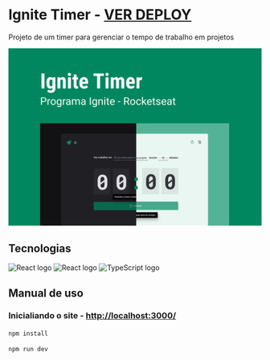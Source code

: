# Ignite Timer - [VER DEPLOY](https://ignite-timer-tau-gray.vercel.app)

Projeto de um timer para gerenciar o tempo de trabalho em projetos 

![thumbnail](./docs/thumbnail.png)

## Tecnologias

<div align="start">
  <img src="https://github-production-user-asset-6210df.s3.amazonaws.com/62091613/261395532-b40892ef-efb8-4b0e-a6b5-d1cfc2f3fc35.png" height="40" width="52" alt="React logo"  />
  <img src="https://cdn.jsdelivr.net/gh/devicons/devicon/icons/react/react-original.svg" height="40" width="52" alt="React logo"  />
  <img src="https://upload.wikimedia.org/wikipedia/commons/4/4c/Typescript_logo_2020.svg" height="40" width="52" alt="TypeScript logo"  />
</div>

## Manual de uso

### Inicialiando o site - [http://localhost:3000/](http://localhost:3000/)

```sh
npm install
```

```sh
npm run dev
```
